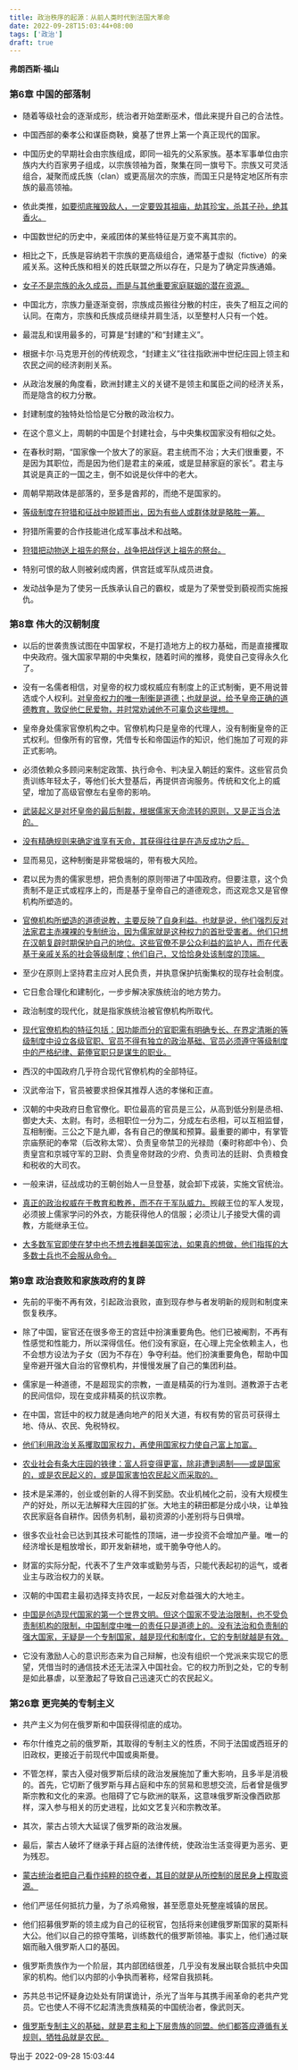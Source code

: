 ```yaml
---
title: 政治秩序的起源：从前人类时代到法国大革命
date: 2022-09-28T15:03:44+08:00
tags: ['政治']
draft: true
---
```


**弗朗西斯·福山**

### 第6章 中国的部落制

* 随着等级社会的逐渐成形，统治者开始垄断巫术，借此来提升自己的合法性。

* 中国西部的秦孝公和谋臣商鞅，奠基了世界上第一个真正现代的国家。

* 中国历史的早期社会由宗族组成，即同一祖先的父系家族。基本军事单位由宗族内大约百家男子组成，以宗族领袖为首，聚集在同一旗号下。宗族又可灵活组合，凝聚而成氏族（clan）或更高层次的宗族，而国王只是特定地区所有宗族的最高领袖。

* 依此类推，[如要彻底摧毁敌人，一定要毁其祖庙，劫其珍宝，杀其子孙，绝其香火。]()

* 中国数世纪的历史中，亲戚团体的某些特征是万变不离其宗的。

* 相比之下，氏族是容纳若干宗族的更高级组合，通常基于虚拟（fictive）的亲戚关系。这种氏族和相关的姓氏联盟之所以存在，只是为了确定异族通婚。

* [女子不是宗族的永久成员，而是与其他重要家庭联姻的潜在资源。]()

* 中国北方，宗族力量逐渐变弱，宗族成员搬往分散的村庄，丧失了相互之间的认同。在南方，宗族和氏族成员继续并肩生活，以至整村人只有一个姓。

* 最混乱和误用最多的，可算是“封建的”和“封建主义”。

* 根据卡尔·马克思开创的传统观念，“封建主义”往往指欧洲中世纪庄园上领主和农民之间的经济剥削关系。

* 从政治发展的角度看，欧洲封建主义的关键不是领主和属臣之间的经济关系，而是隐含的权力分散。

* 封建制度的独特处恰恰是它分散的政治权力。

* 在这个意义上，周朝的中国是个封建社会，与中央集权国家没有相似之处。

* 在春秋时期，“国家像一个放大了的家庭。君主统而不治；大夫们很重要，不是因为其职位，而是因为他们是君主的亲戚，或是显赫家庭的家长”。君主与其说是真正的一国之主，倒不如说是伙伴中的老大。

* 周朝早期政体是部落的，至多是酋邦的，而绝不是国家的。

* [等级制度在狩猎和征战中脱颖而出，因为有些人或群体就是略胜一筹。]()

* 狩猎所需要的合作技能进化成军事战术和战略。

* [狩猎把动物送上祖先的祭台，战争把战俘送上祖先的祭台。]()

* 特别可恨的敌人则被剁成肉酱，供宫廷或军队成员进食。

* 发动战争是为了使另一氏族承认自己的霸权，或是为了荣誉受到藐视而实施报仇。


### 第8章 伟大的汉朝制度

* 以后的世袭贵族试图在中国掌权，不是打造地方上的权力基础，而是直接攫取中央政府。强大国家早期的中央集权，随着时间的推移，竟使自己变得永久化了。

* 没有一名儒者相信，对皇帝的权力或权威应有制度上的正式制衡，更不用说普选或个人权利。[对皇帝权力的唯一制衡是道德；也就是说，给予皇帝正确的道德教育，敦促他仁民爱物，并时常劝诫他不可辜负这些理想。]()

* 皇帝身处儒家官僚机构之中。官僚机构只是皇帝的代理人，没有制衡皇帝的正式权利。但像所有的官僚，凭借专长和帝国运作的知识，他们施加了可观的非正式影响。

* 必须依赖众多顾问来制定政策、执行命令、判决呈入朝廷的案件。这些官员负责训练年轻太子，等他们长大登基后，再提供咨询服务。传统和文化上的威望，增加了高级官僚左右皇帝的影响。

* [武装起义是对坏皇帝的最后制裁，根据儒家天命流转的原则，又是正当合法的。]()

* [没有精确规则来确定谁享有天命，其获得往往是在造反成功之后。]()

* 显而易见，这种制衡是非常极端的，带有极大风险。

* 君以民为贵的儒家思想，把负责制的原则带进了中国政府。但要注意，这个负责制不是正式或程序上的，而是基于皇帝自己的道德观念，而这观念又是官僚机构所塑造的。

* [官僚机构所塑造的道德说教，主要反映了自身利益。也就是说，他们强烈反对法家君主赤裸裸的专制统治，因为儒家就是这种权力的首批受害者。他们只想在汉朝复辟时期保护自己的地位。这些官僚不是公众利益的监护人，而在代表基于亲戚关系的社会等级制度；他们自己，又恰恰身处该制度的顶端。]()

* 至少在原则上坚持君主应对人民负责，并执意保护抗衡集权的现存社会制度。

* 它日愈合理化和建制化，一步步解决家族统治的地方势力。

* 政治制度的现代化，就是指家族统治被官僚机构所取代。

* [现代官僚机构的特征包括：因功能而分的官职需有明确专长、在界定清晰的等级制度中设立各级官职、官员不得有独立的政治基础、官员必须遵守等级制度中的严格纪律、薪俸官职只是谋生的职业。]()

* 西汉的中国政府几乎符合现代官僚机构的全部特征。

* 汉武帝治下，官员被要求担保其推荐人选的孝悌和正直。

* 汉朝的中央政府日愈官僚化。职位最高的官员是三公，从高到低分别是丞相、御史大夫、太尉。有时，丞相职位一分为二，分成左右丞相，可以互相监督，互相制衡。三公之下是九卿，各有自己的僚属和预算。最重要的卿中，有掌管宗庙祭祀的奉常（后改称太常）、负责皇帝禁卫的光禄勋（秦时称郎中令）、负责皇宫和京城守军的卫尉、负责皇帝财政的少府、负责司法的廷尉、负责粮食和税收的大司农。

* 一般来讲，征战成功的王朝创始人一旦登基，就会卸下戎装，实施文官统治。

* [真正的政治权威在于教育和教养，而不在于军队威力。]()觊觎王位的军人发现，必须披上儒家学问的外衣，方能获得他人的信服；必须让儿子接受大儒的调教，方能继承王位。

* [大多数军官即使在梦中也不想去推翻美国宪法，如果真的想做，他们指挥的大多数士兵也不会服从命令。]()


### 第9章 政治衰败和家族政府的复辟

* 先前的平衡不再有效，引起政治衰败，直到现存参与者发明新的规则和制度来恢复秩序。

* 除了中国，宦官还在很多帝王的宫廷中扮演重要角色。他们已被阉割，不再有性感觉和性能力，所以深得信任。他们没有家庭，在心理上完全依赖主人，也不会想方设法为子女（因为不存在）争夺利益。他们扮演重要角色，帮助中国皇帝避开强大自治的官僚机构，并慢慢发展了自己的集团利益。

* 儒家是一种道德，不是超现实的宗教，一直是精英的行为准则。道教源于古老的民间信仰，现在变成非精英的抗议宗教。

* 在中国，宫廷中的权力就是通向地产的阳关大道，有权有势的官员可获得土地、侍从、农民、免税特权。

* [他们利用政治关系攫取国家权力，再使用国家权力使自己富上加富。]()

* [农业社会有条大庄园的铁律：富人将变得更富，除非遭到遏制——或是国家的，或是农民起义的，或是国家害怕农民起义而采取的。]()

* 技术是呆滞的，创业或创新的人得不到奖励。农业机械化之前，没有大规模生产的好处，所以无法解释大庄园的扩张。大地主的耕田都是分成小块，让单独农民家庭各自耕作。因债务机制，最初资源的小差别将与日俱增。

* 很多农业社会已达到其技术可能性的顶端，进一步投资不会增加产量。唯一的经济增长是粗放增长，即开发新耕地，或干脆争夺他人的。

* 财富的实际分配，代表不了生产效率或勤劳与否，只能代表起初的运气，或者业主与政治权力的关联。

* 汉朝的中国君主最初选择支持农民，一起反对愈益强大的大地主。

* [中国是创造现代国家的第一个世界文明。但这个国家不受法治限制，也不受负责制机构的限制，中国制度中唯一的责任只是道德上的。没有法治和负责制的强大国家，无疑是一个专制国家，越是现代和制度化，它的专制就越是有效。]()

* 它没有激励人心的意识形态来为自己辩解，也没有组织一个党派来实现它的愿望，凭借当时的通信技术还无法深入中国社会。它的权力所到之处，它的专制是如此暴虐，以至激起了导致自己迅速灭亡的农民起义。


### 第26章 更完美的专制主义

* 共产主义为何在俄罗斯和中国获得彻底的成功。

* 布尔什维克之前的俄罗斯，其取得的专制主义的性质，不同于法国或西班牙的旧政权，更接近于前现代中国或奥斯曼。

* 不管怎样，蒙古入侵对俄罗斯后续的政治发展施加了重大影响，且多半是消极的。首先，它切断了俄罗斯与拜占庭和中东的贸易和思想交流，后者曾是俄罗斯宗教和文化的来源。也阻碍了它与欧洲的联系，这意味俄罗斯没像西欧那样，深入参与相关的历史进程，比如文艺复兴和宗教改革。

* 其次，蒙古占领大大延误了俄罗斯的政治发展。

* 最后，蒙古人破坏了继承于拜占庭的法律传统，使政治生活变得更为恶劣、更为残忍。

* [蒙古统治者把自己看作纯粹的掠夺者，其目的就是从所控制的居民身上榨取资源。]()

* 他们严惩任何抵抗力量，为了杀鸡儆猴，甚至愿意处死整座城镇的居民。

* 他们招募俄罗斯的领主成为自己的征税官，包括将来创建俄罗斯国家的莫斯科大公。他们以自己的掠夺策略，训练数代的俄罗斯领袖。事实上，他们通过联姻而融入俄罗斯人口的基因。

* 俄罗斯贵族作为一个阶层，其内部团结很差，几乎没有发展出联合抵抗中央国家的机构。他们以内部的小争执而著称，经常自我损耗。

* 苏共总书记怀疑身边处处有阴谋诡计，杀光了当年与其携手闹革命的老共产党员。它也使人不得不忆起清洗贵族精英的中国统治者，像武则天。

* [俄罗斯专制主义的基础，就是君主和上下层贵族的同盟。他们都答应遵循有关规则，牺牲品就是农民。]()

导出于 2022-09-28 15:03:44

